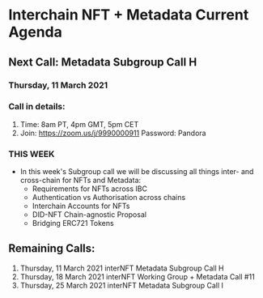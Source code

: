 # Interchain NFT + Metadata Current Agenda

## Next Call: Metadata Subgroup Call H
### Thursday, 11 March 2021

### Call in details: 
  1. Time: 8am PT, 4pm GMT, 5pm CET
  2. Join: https://zoom.us/j/9990000911 Password: Pandora   
### THIS WEEK
* In this week's Subgroup call we will be discussing all things inter- and cross-chain for NFTs and Metadata:
   * Requirements for NFTs across IBC
   * Authentication vs Authorisation across chains
   * Interchain Accounts for NFTs
   * DID-NFT Chain-agnostic Proposal
   * Bridging ERC721 Tokens

## Remaining Calls: 
 
   1. Thursday, 11 March 2021 interNFT Metadata Subgroup Call H
   1. Thursday, 18 March 2021 interNFT Working Group + Metadata Call #11
   1. Thursday, 25 March 2021 interNFT Metadata Subgroup Call I 
         